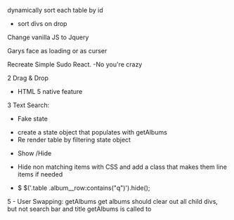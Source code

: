 dynamically sort each table by id
- sort divs on drop

Change vanilla JS to Jquery

Garys face as loading or as curser

Recreate Simple Sudo React. -No you're crazy

2 Drag & Drop
* HTML 5 native feature


3 Text Search:
* Fake state
- create a state object that populates with getAlbums
- Re render table by filtering state object

* Show /Hide
- Hide non matching items with CSS and add a class that makes them line items if needed

* $
$('.table .album__row:contains("q")').hide();

5 - User Swapping:
getAlbums
get albums should clear out all child divs, but not search bar and title
getAlbums is called to

